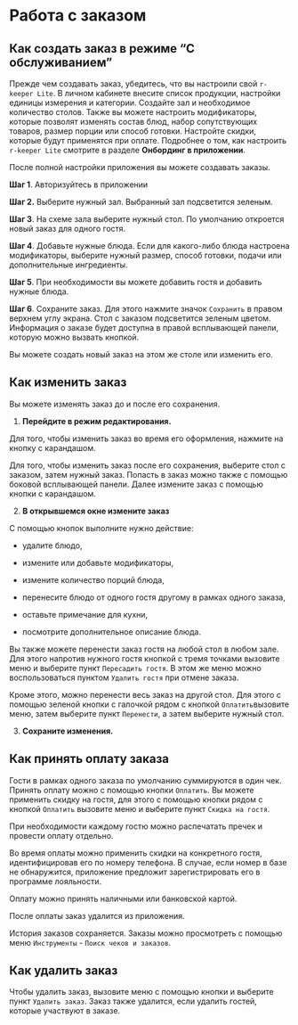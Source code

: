 # Работа с заказом

## Как создать заказ в режиме “С обслуживанием”

  

Прежде чем создавать заказ, убедитесь, что вы настроили свой `r-keeper Lite`.
В личном кабинете внесите список продукции, настройки единицы измерения и категории. Создайте зал и необходимое количество столов. Также вы можете настроить модификаторы, которые позволят изменять состав блюд, набор сопутствующих товаров, размер порции или способ готовки. Настройте скидки, которые будут применятся при оплате. Подробнее о том, как настроить `r-keeper Lite` смотрите в разделе **Онбординг в приложении**.

После полной настройки приложения вы можете создавать заказы.

**Шаг 1**. Авторизуйтесь в приложении

**Шаг 2.** Выберите нужный зал. Выбранный зал подсветится зеленым.

**Шаг 3**. На схеме зала выберите нужный стол. По умолчанию откроется новый заказ для одного гостя.

**Шаг 4**. Добавьте нужные блюда. Если для какого-либо блюда настроена модификаторы, выберите нужный размер, способ готовки, подачи или дополнительные ингредиенты.

**Шаг 5**. При необходимости вы можете добавить гостя и добавить нужные блюда.

**Шаг 6**. Сохраните заказ. Для этого нажмите значок `Сохранить` в правом верхнем углу экрана. Стол с заказом подсветится зеленым цветом. Информация о заказе будет доступна в правой всплывающей панели, которую можно вызвать кнопкой.

Вы можете создать новый заказ на этом же столе или изменить его.

## Как изменить заказ

  Вы можете изменять заказ до и после его сохранения.

1.  **Перейдите в режим редактирования.**

Для того, чтобы изменить заказ во время его оформления, нажмите на кнопку с карандашом.

Для того, чтобы изменить заказ после его сохранения, выберите стол с заказом, затем нужный заказ. Попасть в заказ можно также с помощью боковой всплывающей панели. Далее измените заказ с помощью кнопки с карандашом.

  

2.  **В открывшемся окне измените заказ**

С помощью кнопок выполните нужно действие:

* удалите блюдо,

* измените или добавьте модификаторы,

* измените количество порций блюда,

* перенесите блюдо от одного гостя другому в рамках одного заказа,

* оставьте примечание для кухни,

* посмотрите дополнительное описание блюда.
 

Вы также можете перенести заказ гостя на любой стол в любом зале. Для этого напротив нужного гостя кнопкой с тремя точками вызовите меню и выберите пункт `Пересадить гостя`. В этом же меню можно воспользоваться пунктом `Удалить гостя` при отмене заказа.
 

Кроме этого, можно перенести весь заказ на другой стол. Для этого с помощью зеленой кнопки с галочкой рядом с кнопкой `Оплатить`вызовите меню, затем выберите пункт  `Перенести`, а затем выберите нужный стол.

  

3.  **Сохраните изменения.**
    

## Как принять оплату заказа

Гости в рамках одного заказа по умолчанию суммируются в один чек. Принять оплату можно с помощью кнопки `Оплатить`. Вы можете применить скидку на гостя, для этого с помощью кнопки рядом с кнопкой `Оплатить` вызовите меню и выберите пункт `Скидка на гостя`.


При необходимости каждому гостю можно распечатать пречек и провести оплату отдельно.
 

Во время оплаты можно применить скидки на конкретного гостя, идентифицировав его по номеру телефона. В случае, если номер в базе не обнаружится, приложение предложит зарегистрировать его в программе лояльности.
 

Оплату можно принять наличными или банковской картой.
 

После оплаты заказ удалится из приложения.
 

История заказов сохраняется. Заказы можно просмотреть с помощью меню `Инструменты` - `Поиск чеков и заказов`.

## Как удалить заказ

Чтобы удалить заказ, вызовите меню с помощью кнопки и выберите пункт `Удалить заказ`.  Заказ также удалится, если удалить гостей, которые участвуют в заказе.
